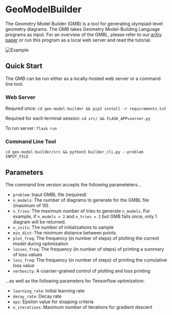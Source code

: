 # GeoModelBuilder

The Geometry Model Builder (GMB) is a tool for generating olympiad-level geometry diagrams.
The GMB takes Geometry Model-Building Language programs as input.
For an overview of the GMBL, please refer to our [arXiv paper](https://arxiv.org/abs/2012.02590) or run this program as a local web server and read the tutorial.

![Example](example.png)

## Quick Start

The GMB can be run either as a locally-hosted web server or a command line tool.

### Web Server

Requred once: `cd geo-model-builder && pip3 install -r requirements.txt`

Required for each terminal session: `cd src/ && FLASK_APP=server.py`

To run server: `flask run`

### Command Line Tool

`cd geo-model-builder/src && python3 builder_cli.py --problem INPUT_FILE`

## Parameters

The command line version accepts the following parameteters...
* `problem`: Input GMBL file (required)
* `n_models`: The number of diagrams to generate for the GMBL file (maximum of 10).
* `n_tries`: The maximum number of tries to generate `n_models`. For example, if `n_models = 2` and `n_tries = 2` but GMB fails once, only 1 diagram will be returned.
* `n_inits`: The number of initializations to sample
* `min_dist`: The minimum distance between points
* `plot_freq`: The frequency (in number of steps) of plotting the current model during optimization
* `losses_freq`: The frequency (in number of steps) of printing a summary of loss values
* `loss_freq`: The frequency (in number of steps) of printing the cumulative loss value
* `verbosity`: A coarser-grained control of plotting and loss printing

...as well as the following parameters for Tensorflow optimization:
* `learning_rate`: Initial learning rate
* `decay_rate`: Decay rate
* `eps`: Epsilon value for stopping criteria
* `n_iterations`: Maximum number of iterations for gradient descent
